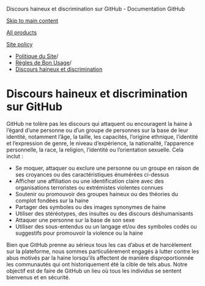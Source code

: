 Discours haineux et discrimination sur GitHub - Documentation GitHub

[Skip to main content](#main-content)

[All products](/fr)

[Site policy](/site-policy)

* [Politique du Site](/fr/site-policy)/
* [Règles de Bon Usage](/fr/site-policy/acceptable-use-policies)/
* [Discours haineux et discrimination](/fr/site-policy/acceptable-use-policies/github-hate-speech-and-discrimination)

Discours haineux et discrimination sur GitHub
==========

GitHub ne tolère pas les discours qui attaquent ou encouragent la haine à l’égard d’une personne ou d’un groupe de personnes sur la base de leur identité, notamment l’âge, la taille, les capacités, l’origine ethnique, l’identité et l’expression de genre, le niveau d’expérience, la nationalité, l’apparence personnelle, la race, la religion, l’identité ou l’orientation sexuelle. Cela inclut :

* Se moquer, attaquer ou exclure une personne ou un groupe en raison de ses croyances ou des caractéristiques énumérées ci-dessus
* Afficher une affiliation ou une identification claire avec des organisations terroristes ou extrémistes violentes connues
* Soutenir ou promouvoir des groupes haineux ou des théories du complot fondées sur la haine
* Partager des symboles ou des images synonymes de haine
* Utiliser des stéréotypes, des insultes ou des discours déshumanisants
* Attaquer une personne sur la base de son sexe
* Utiliser des sous-entendus ou un langage et/ou des symboles codés ou suggestifs pour promouvoir la violence ou la haine

Bien que GitHub prenne au sérieux tous les cas d’abus et de harcèlement sur la plateforme, nous sommes particulièrement engagés à lutter contre les abus motivés par la haine lorsqu’ils affectent de manière disproportionnée les communautés qui ont historiquement été la cible de tels abus. Notre objectif est de faire de GitHub un lieu où tous les individus se sentent bienvenus et en sécurité.
